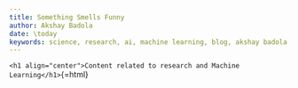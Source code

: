 ```yaml
---
title: Something Smells Funny
author: Akshay Badola
date: \today
keywords: science, research, ai, machine learning, blog, akshay badola, homepage
---
```


`<h1 align="center">Content related to research and Machine Learning</h1>`{=html}
